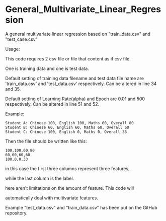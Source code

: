 # General_Multivariate_Linear_Regression
A general multivariate linear regression based on "train_data.csv" and "test_case.csv"

Usage:

This code requires 2 csv file or file that content as if csv file.

One is training data and one is test data.

Default setting of training data filename and test data file name are 'train_data.csv' and 'test_data.csv' respectively. Can be altered in line 34 and 35.

Default setting of Learning Rate(alpha) and Epoch are 0.01 and 500 respectively. Can be altered in line 51 and 52.

Example:

    Student A: Chinese 100, English 100, Maths 60, Overall 80
    Student B: Chinese 60, English 60, Maths 60, Overall 60
    Student C: Chinese 100, English 0, Maths 0, Overall 33

Then the file should be written like this:

    100,100,60,80
    60,60,60,60
    100,0,0,33

in this case the first three columns represent three features,

while the last column is the label.

here aren't limitations on the amount of feature. This code will

automatically deal with multivariate features.

Example "test_data.csv" and "train_data.csv" has been put on the GitHub repository.

